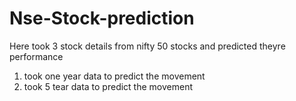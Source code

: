 # Nse-Stock-prediction
Here took 3 stock details from nifty 50 stocks and predicted theyre performance 
1) took one year data to predict the movement
2) took 5 tear data to predict the movement 
